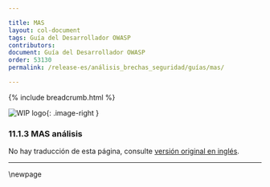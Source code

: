 ```yaml
---

title: MAS
layout: col-document
tags: Guía del Desarrollador OWASP
contributors:
document: Guía del Desarrollador OWASP
order: 53130
permalink: /release-es/análisis_brechas_seguridad/guías/mas/

---
```


{% include breadcrumb.html %}

<style type="text/css">
.image-right {
  height: 180px;
  display: block;
  margin-left: auto;
  margin-right: auto;
  float: right;
}
</style>

![WIP logo](../../../../assets/images/dg_wip.png "Trabajo en curso"){: .image-right }

### 11.1.3 MAS análisis

No hay traducción de esta página, consulte [versión original en inglés][release130103].

----

[release130103]: https://github.com/OWASP/www-project-developer-guide/blob/main/release/13-security-gap-analysis/01-guides/03-mas.md

\newpage
